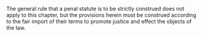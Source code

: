 The general rule that a penal statute is to be strictly construed does not apply to this chapter, but the provisions herein must be construed according to the fair import of their terms to promote justice and effect the objects of the law.